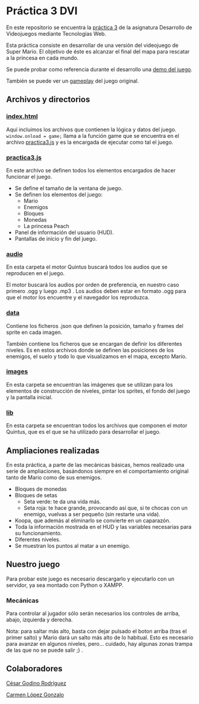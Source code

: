 # Práctica 3 DVI

En este repositorio se encuentra la [práctica 3]() de la asignatura Desarrollo de Videojuegos mediante Tecnologías Web.

Esta práctica consiste en desarrollar de una versión del videojuego de Super Mario. El objetivo de éste es alcanzar el final del mapa para rescatar a la princesa en cada mundo.

Se puede probar como referencia durante el desarrollo una [demo del juego](http://supermarioemulator.com/mario.php). 

También se puede ver un [gameplay](https://www.youtube.com/watch?v=ia8bhFoqkVE) del juego original.

## Archivos y directorios

### [index.html]()

Aquí incluimos los archivos que contienen la lógica y datos del juego. 
`window.onload = game;` llama a la función game que se encuentra en el archivo [practica3.js]() y es la encargada de ejecutar como tal el juego.


### [practica3.js]()

En este archivo se definen todos los elementos encargados de hacer funcionar el juego.

- Se define el tamaño de la ventana de juego.
- Se definen los elementos del juego:
  - Mario
  - Enemigos
  - Bloques
  - Monedas
  - La princesa Peach
- Panel de información del usuario (HUD).
- Pantallas de inicio y fin del juego.

### [audio]()

En esta carpeta el motor Quintus buscará todos los audios que se reproducen en el juego.

El motor buscará los audios por orden de preferencia, en nuestro caso primero .ogg y luego .mp3 .
Los audios deben estar en formato .ogg para que el motor los encuentre y el navegador los reproduzca.

### [data]()

Contiene los ficheros .json que definen la posición, tamaño y frames del sprite en cada imagen.

También contiene los ficheros que se encargan de definir los diferentes niveles. Es en estos archivos donde se definen las posiciones de los enemigos, el suelo y todo lo que visualizamos en el mapa, excepto Mario.

### [images]()

En esta carpeta se encuentran las imágenes que se utilizan para los elementos de construcción de niveles, pintar los sprites, el fondo del juego y la pantalla inicial.

### [lib]()

En esta carpeta se encuentran todos los archivos que componen el motor Quintus, que es el que se ha utilizado para desarrollar el juego.

## Ampliaciones realizadas

En esta práctica, a parte de las mecánicas básicas, hemos realizado una serie de ampliaciones, basándonos siempre en el comportamiento original tanto de Mario como de sus enemigos.

- Bloques de monedas
- Bloques de setas
  - Seta verde: te da una vida más.
  - Seta roja: te hace grande, provocando así que, si te chocas con un enemigo, vuelvas a ser pequeño (sin restarte una vida).
- Koopa, que además al eliminarlo se convierte en un caparazón.
- Toda la información mostrada en el HUD y las variables necesarias para su funcionamiento.
- Diferentes niveles.
- Se muestran los puntos al matar a un enemigo.


## Nuestro juego

Para probar este juego es necesario descargarlo y ejecutarlo con un servidor, ya sea montado con Python o XAMPP.

### Mecánicas

Para controlar al jugador sólo serán necesarios los controles de arriba, abajo, izquierda y derecha.

Nota: para saltar más alto, basta con dejar pulsado el boton arriba (tras el primer salto) y Mario dará un salto más alto de lo habitual. Esto es necesario para avanzar en algunos niveles, pero... cuidado, hay algunas zonas trampa de las que no se puede salir ;) .


## Colaboradores

[César Godino Rodríguez](https://github.com/cloudgrey)

[Carmen López Gonzalo](https://github.com/calope03)
